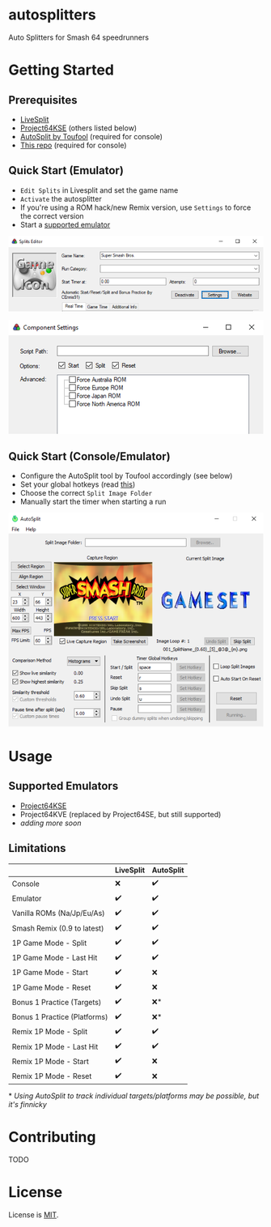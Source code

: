 # autosplitters

Auto Splitters for Smash 64 speedrunners

# Getting Started

## Prerequisites
- [LiveSplit](https://livesplit.org/)
- [Project64KSE](https://smash64.online) (others listed below)
- [AutoSplit by Toufool](https://github.com/Toufool/Auto-Split) (required for console)
- [This repo](https://github.com/smash64-dev/autosplitters/archive/refs/heads/main.zip) (required for console)

## Quick Start (Emulator)

- `Edit Splits` in Livesplit and set the game name
- `Activate` the autosplitter
- If you're using a ROM hack/new Remix version, use `Settings` to force the correct version
- Start a [supported emulator](#supported-emulators)

![LiveSplit example](res/livesplit-example.png)

![LiveSplit Settings](res/livesplit-vanilla-settings.png)

## Quick Start (Console/Emulator)

- Configure the AutoSplit tool by Toufool accordingly (see below)
- Set your global hotkeys (read [this](https://github.com/Toufool/Auto-Split#known-issues))
- Choose the correct `Split Image Folder`
- Manually start the timer when starting a run

![1P Mode Config](res/autosplit-1p-config.png)

# Usage

## Supported Emulators

- [Project64KSE](https://smash64.online)
- Project64KVE (replaced by Project64SE, but still supported)
- *adding more soon*

## Limitations

|                              | LiveSplit          | AutoSplit          |
| ---------------------------- | ------------------ | ------------------ |
| Console                      | :x:                | :heavy_check_mark: |
| Emulator                     | :heavy_check_mark: | :heavy_check_mark: |
| Vanilla ROMs (Na/Jp/Eu/As)   | :heavy_check_mark: | :heavy_check_mark: |
| Smash Remix  (0.9 to latest) | :heavy_check_mark: | :heavy_check_mark: |
| 1P Game Mode - Split         | :heavy_check_mark: | :heavy_check_mark: |
| 1P Game Mode - Last Hit      | :heavy_check_mark: | :heavy_check_mark: |
| 1P Game Mode - Start         | :heavy_check_mark: | :x:                |
| 1P Game Mode - Reset         | :heavy_check_mark: | :x:                |
| Bonus 1 Practice (Targets)   | :heavy_check_mark: | :x:*               |
| Bonus 1 Practice (Platforms) | :heavy_check_mark: | :x:*               |
| Remix 1P Mode - Split        | :heavy_check_mark: | :heavy_check_mark: |
| Remix 1P Mode - Last Hit     | :heavy_check_mark: | :heavy_check_mark: |
| Remix 1P Mode - Start        | :heavy_check_mark: | :x:                |
| Remix 1P Mode - Reset        | :heavy_check_mark: | :x:                |

\* *Using AutoSplit to track individual targets/platforms may be possible, but it's finnicky*

# Contributing

TODO

# License

License is [MIT](LICENSE.md).
